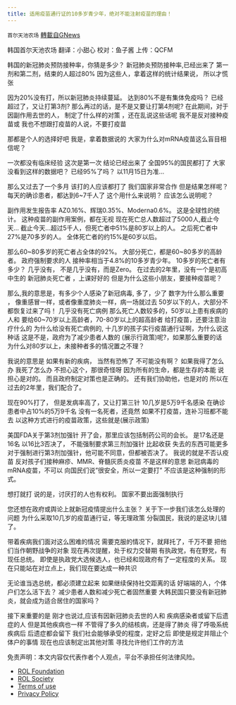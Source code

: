 ```yaml
---
title: 适用疫苗通行证的10多岁青少年，绝对不能注射疫苗的理由！
---
```

`首尔天池农场` [轉載自GNews](https://gnews.org/zh-hans/1851656/)

韩国首尔天池农场
翻译：小甜心
校对：鱼子酱
上传：QCFM

韩国的新冠肺炎预防接种率，你猜是多少？
新冠肺炎预防接种率,已经出来了
第一剂和第二剂，结束的人超过80%
因为这些人，拿着这样的统计结果说， 所以才慌张

因为20%没有打，所以新冠肺炎持续蔓延。
达到80%不是有集体免疫吗？
已经超过了，又让打第3剂?
那么再过的话，是不是又要让打第4剂呢?
在此期间，对于因副作用去世的人，
制定了什么样的对策 ，还在乱说这些话呢
我不是反对接种疫苗或
我也不想跟打疫苗的人说，不要打疫苗

那都是个人的选择好吧
我是，拿着数据说的
大家为什么对mRNA疫苗这么盲目相信呢？

一次都没有临床经验 这次是第一次
结论已经出来了 全国95%的国民都打了
大家没看到这样的数据吧？
已经95%了吗？
以11月15日为准…

那么又过去了一个多月
该打的人应该都打了
我们国家非常合作
但是结果怎样呢？
每天的确诊患者，都达到6~7千人了
这个用什么来说明？
应该怎么说明呢？

副作用发生报告率
AZ0.16%、辉瑞0.35%、Moderna0.6%。
这是全球性的统计。
这种疫苗的副作用案例，都在无视
现在死亡总人数超过了5000人,截止今天…
截止今天…超过5千人，但死亡者中51%是80岁以上的人。
之后死亡者中27%是70多岁的人。
全体死亡者的约15%是60岁以后。

那么60~80多岁的死亡者占全体的92%。
大部分死亡，都是60~80多岁的高龄者。
政府强制要求的人
接种率相当于4.8%的10多岁青少年。
10多岁的死亡者有多少？
几乎没有，
不是几乎没有，而是Zero。
在过去的2年里，没有一个是初高中生的
新冠肺炎死亡者 ，上课好好的
但是为什么这些小朋友，要接种疫苗呢？

那么,我的意思是，有多少个人感染了新冠病毒, 多了，少了
数字为什么那么重要 ，
像重感冒一样，或者像重度肺炎一样，病一场就过去
50岁以下的人，大部分不都恢复过来了吗！
几乎没有死亡病例
那么死亡人数较多的，50岁以上患有疾病的人和
要给60~70岁以上高龄者，70-80岁以上的超高龄者
给打疫苗，还要注意治疗什么的
为什么给没有死亡病例的, 十几岁的孩子实行疫苗通行证啊，为什么说这种话
这是不是，政府为了减少患者人数的
(展示行政策)呢?，如果那么重要的话
为什么对80岁以上，未接种者多的情况置之不理？

我说的意思是 如果有新的疾病，
当然有恐怖了 不可能没有啊？
如果我得了怎么办 我死了怎么办
不担心这个，那很奇怪呀
因为所有的生命，都是生存的本能
说担心是对的。
而且政府制定对策也是正确的。
还有我们协助他，也是对的
所以在过去的2年里，我们配合了。

现在90%打了， 但是发病率高了，又让打第三针
10几岁是5万9千名感染
在确诊患者中占10%的5万9千名
没有一名死者，还竟然
如果不打疫苗，连补习班都不能去
以这种方式进行的疫苗政策，这些就是(展示政策)

美国FDA关于第3剂加强针
开了会，那里应该包括制药公司的会长。
是17名还是16名 以16比3否决了，
不能强制要求第三剂加强针
比起收获 失去的东西可能更多
对于强制进行第3剂加强针，他可能不同意，但都被否决了。
我说的就是不否认疫苗
反对孩子们接种麻疹、MMR、脊髓灰质炎疫苗
不是这样的意思 新冠病毒的mRNA疫苗，不可以
向国民们说”很安全，所以一定要打”
不应该是这种强制的形式。

想打就打
说的是，讨厌打的人也有权利。
国家不要出面强制执行

您还想在政府或舆论上就新冠疫情提出什么主张？
关于下一步我们该怎么处理的问题
为什么采取10几岁的疫苗通行证，等无理政策
分裂国民，我说的是这块儿错了。

带着疾病我们面对这么困难的情况
需要克服的情况下，就拜托了，千万不要
把他们当作朝野战争的对象
现在再次提醒，处于权力交替期
有执政党，有在野党，有现任总统。
即使是执政党大选候选人，也已经和现政府有了一定程度的关系。
现在只能站在对立点上，我们现在要达成一种共识

无论谁当选总统，都必须建立起来
如果继续保持社交距离的话
好端端的人，个体户们怎么活下去？
减少患者人数和减少死亡者固然重要
大韩民国只要没有新冠肺炎，就会成为适合居住的国家吗？

接下来重要的是
刚才也说过,应该有因新冠肺炎去世的人和
疾病感染者或留下后遗症的人
但是其他疾病也一样
不管得了多久的结核病，还是得了肺炎
得了呼吸系统疾病后 后遗症都会留下
我们社会能够承受的程度，定好之后
即使是规定并阻止个体户的事情
现在也应该制定出其他对策
寻找允许他们工作的方法

 

免责声明：本文内容仅代表作者个人观点，平台不承担任何法律风险。

- [ROL Foundation](https://rolfoundation.org/)
- [ROL Society](https://rolsociety.org/)
- [Terms of use](https://gnews.org/terms-of-use-3/)
- [Privacy Policy](https://gnews.org/privacy-policy/)
